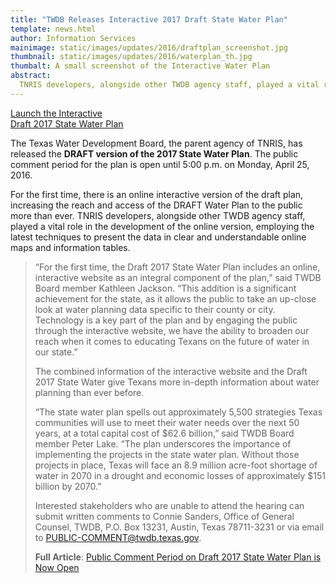 ```yaml
---
title: "TWDB Releases Interactive 2017 Draft State Water Plan"
template: news.html
author: Information Services
mainimage: static/images/updates/2016/draftplan_screenshot.jpg
thumbnail: static/images/updates/2016/waterplan_th.jpg
thumbalt: A small screenshot of the Interactive Water Plan
abstract:
  TNRIS developers, alongside other TWDB agency staff, played a vital role in the development of the Interactive Draft Water Plan.
---
```

<a class="btn btn-success btn-lg pull-right" href="https://2017.texasstatewaterplan.org/statewide"> <i class="glyphicon glyphicon-new-window"></i> Launch the Interactive <br> Draft 2017 State Water Plan</a>

The Texas Water Development Board, the parent agency of TNRIS, has released the **DRAFT version of the 2017 State Water Plan**. The public comment period for the plan is open until 5:00 p.m. on Monday, April 25, 2016.

For the first time, there is an online interactive version of the draft plan, increasing the reach and access of the DRAFT Water Plan to the public more than ever. TNRIS developers, alongside other TWDB agency staff, played a vital role in the development of the online version, employing the latest techniques to present the data in clear and understandable online maps and information tables.

> “For the first time, the Draft 2017 State Water Plan includes an online, interactive website as an integral component of the plan,” said TWDB Board member Kathleen Jackson. “This addition is a significant achievement for the state, as it allows the public to take an up-close look at water planning data specific to their county or city. Technology is a key part of the plan and by engaging the public through the interactive website, we have the ability to broaden our reach when it comes to educating Texans on the future of water in our state.”
> 
> The combined information of the interactive website and the Draft 2017 State Water give Texans more in-depth information about water planning than ever before.
> 
> “The state water plan spells out approximately 5,500 strategies Texas communities will use to meet their water needs over the next 50 years, at a total capital cost of $62.6 billion,” said TWDB Board member Peter Lake. “The plan underscores the importance of implementing the projects in the state water plan. Without those projects in place, Texas will face an 8.9 million acre-foot shortage of water in 2070 in a drought and economic losses of approximately $151 billion by 2070.”
> 
> Interested stakeholders who are unable to attend the hearing can submit written comments to Connie Sanders, Office of General Counsel, TWDB, P.O. Box 13231, Austin, Texas 78711-3231 or via email to PUBLIC-COMMENT@twdb.texas.gov.
> 
> **Full Article**:
> [Public Comment Period on Draft 2017 State Water Plan is Now Open](http://www.twdb.texas.gov/newsmedia/press_releases/2016/03/draftplan.asp)
